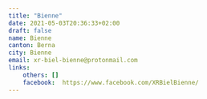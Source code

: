 ```yaml
---
title: "Bienne"
date: 2021-05-03T20:36:33+02:00
draft: false
name: Bienne
canton: Berna
city: Bienne
email: xr-biel-bienne@protonmail.com
links:
    others: []
    facebook:  https://www.facebook.com/XRBielBienne/
---
```


